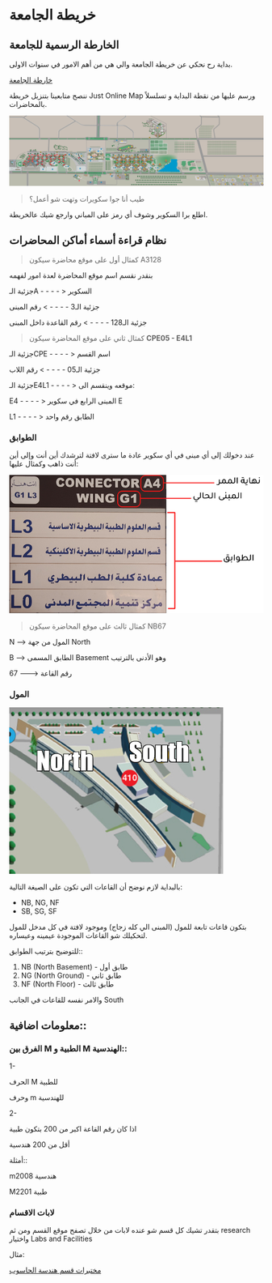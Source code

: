 # خريطة الجامعة

## الخارطة الرسمية للجامعة

بداية رح نحكي عن خريطة الجامعة والي هي من أهم الامور في سنوات الاولى.

[خارطة الجامعة](https://www.just.edu.jo/Pages/JUST_Maps.aspx
)

ننصح متابعينا بتنزيل خريطة Just Online Map ورسم عليها من نقطة البداية و تسلسلاً بالمحاضرات.

![معاينة لخريطة الجامعة](map_without_keys.jpg)

> طيب أنا جوا سكويرات وتهت شو أعمل؟

اطلع برا السكوير وشوف أي رمز على المباني
وارجع شيك عالخريطة.

## نظام قراءة أسماء أماكن المحاضرات

> كمثال أول على موقع محاضرة سيكون A3128

بنقدر نقسم اسم موقع المحاضرة لعدة امور لفهمه 

جزئية الـA - - - - > السكوير

جزئية الـ3 - - - - > رقم المبنى

جزئية الـ128 - - - - > رقم القاعدة داخل المبنى

> كمثال ثاني على موقع المحاضرة سيكون **CPE05 - E4L1**

جزئية الـCPE - - - - > اسم القسم

جزئية الـ05 - - - - > رقم اللاب

جزئية الـE4L1 - - - - > موقعه وينقسم الى:

E4 - - - - > المبنى الرابع في سكوير E

L1 - - - - > الطابق رقم واحد

### الطوابق 

  
عند دخولك إلى أي مبنى في أي سكوير عادة ما سترى لافتة لترشدك أين أنت وإلى أين أنت ذاهب وكمثال عليها:

![](g1.png)


<div style='page-break-after: always'></div>

> كمثال ثالث على موقع المحاضرة سيكون NB67 

N --> المول من جهة North

B --> الطابق المسمى Basement وهو الأدنى بالترتيب

67 ---> رقم القاعة 

### المول 

![](Mall.png)

بالبداية لازم نوضح أن القاعات التي تكون على الصيغة التالية:
- NB, NG, NF 
- SB, SG, SF 

بتكون قاعات تابعة للمول (المبنى الي كله زجاج)  وموجود لافتة في كل مدخل للمول لتحكيلك شو القاعات الموجودة عيمينه وعيساره. 

للتوضيح بترتيب الطوابق:: 
1.  NB (North Basement) - طابق أول 
2.  NG (North Ground) - طابق ثاني 
3.  NF (North Floor) - طابق ثالث

والامر نفسه للقاعات في الجانب South 

## معلومات اضافية:: 

### الفرق بين  M الطبية و M الهندسية:: 

1- 

الحرف M للطبية 

وحرف m للهندسية 

2- 

اذا كان رقم القاعة اكبر من 200 بتكون طبية 

أقل من 200 هندسية 

أمثلة::

m2008 هندسية 

M2201 طبية 

### لابات الاقسام

بتقدر تشيك كل قسم شو عنده لابات من خلال تصفح موقع القسم ومن ثم research واختيار  Labs and Facilities

مثال:

[مختبرات قسم هندسة الحاسوب](https://www.just.edu.jo/FacultiesandDepartments/it/Departments/cpe/Pages/labs_facilities.aspx)

